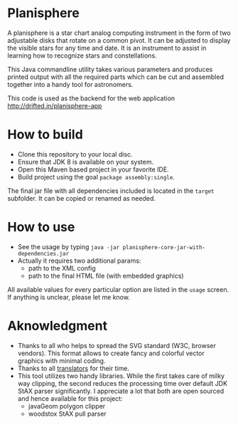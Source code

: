 Planisphere
===========
A planisphere is a star chart analog computing instrument in the form of two adjustable disks that rotate on a common pivot. It can be adjusted to display the visible stars for any time and date. It is an instrument to assist in learning how to recognize stars and constellations.

This Java commandline utility takes various parameters and produces printed output with all the required parts which can be cut and assembled together into a handy tool for astronomers. 

This code is used as the backend for the web application http://drifted.in/planisphere-app

How to build
============
  * Clone this repository to your local disc.
  * Ensure that JDK 8 is available on your system.
  * Open this Maven based project in your favorite IDE.
  * Build project using the goal `package assembly:single`.

The final jar file with all dependencies included is located in the `target` subfolder. It can be copied or renamed as needed.

How to use
==========
  * See the usage by typing `java -jar planisphere-core-jar-with-dependencies.jar`
  * Actually it requires two additional params:
    * path to the XML config
    * path to the final HTML file (with embedded graphics)

All available values for every particular option are listed in the `usage` screen. If anything is unclear, please let me know.

Aknowledgment
=============
  * Thanks to all who helps to spread the SVG standard (W3C, browser vendors). This format allows to create fancy and colorful vector graphics with minimal coding.
  * Thanks to all [translators](http://drifted.in/planisphere/planisphere-acknowledgment.html) for their time. 
  * This tool utilizes two handy libraries. While the first takes care of milky way clipping, the second reduces the processing time over default JDK StAX parser significantly. I appreciate a lot that both are open sourced and hence available for this project:
    * javaGeom polygon clipper
    * woodstox StAX pull parser
  


  
